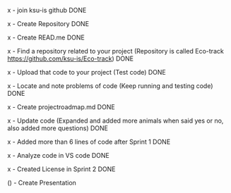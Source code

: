 x - join ksu-is github DONE

x - Create Repository DONE

x - Create READ.me DONE

x - Find a repository related to your project (Repository is called Eco-track https://github.com/ksu-is/Eco-track) DONE

x - Upload that code to your project (Test code) DONE

x - Locate and note problems of code (Keep running and testing code) DONE

x - Create projectroadmap.md DONE

x - Update code (Expanded and added more animals when said yes or no, also added more questions) DONE

x - Added more than 6 lines of code after Sprint 1 DONE

x - Analyze code in VS code DONE

x - Created License in Sprint 2 DONE

() - Create Presentation

